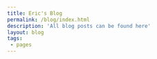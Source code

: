 ```yaml
---
title: Eric's Blog
permalink: /blog/index.html
description: 'All blog posts can be found here'
layout: blog
tags:
 - pages
---
```

